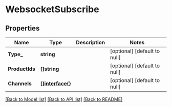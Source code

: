 # WebsocketSubscribe

## Properties
Name | Type | Description | Notes
------------ | ------------- | ------------- | -------------
**Type_** | **string** |  | [optional] [default to null]
**ProductIds** | **[]string** |  | [optional] [default to null]
**Channels** | [**[]interface{}**](interface{}.md) |  | [optional] [default to null]

[[Back to Model list]](../README.md#documentation-for-models) [[Back to API list]](../README.md#documentation-for-api-endpoints) [[Back to README]](../README.md)



